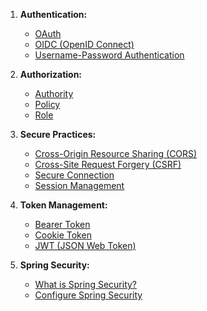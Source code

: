 1. **Authentication:**
    - [OAuth](authentication/oauth.md)
    - [OIDC (OpenID Connect)](authentication/odic.md)
    - [Username-Password Authentication](authentication/username-password.md)

2. **Authorization:**
    - [Authority](authorization/authority.md)
    - [Policy](authorization/policy.md)
    - [Role](authorization/role.md)

3. **Secure Practices:**
    - [Cross-Origin Resource Sharing (CORS)](secure/cors.md)
    - [Cross-Site Request Forgery (CSRF)](secure/csrf.md)
    - [Secure Connection](secure/secure-connection.md)
    - [Session Management](secure/session-managmet.md)

4. **Token Management:**
    - [Bearer Token](token/bearer.md)
    - [Cookie Token](token/cookie.md)
    - [JWT (JSON Web Token)](token/jwt.md)

5. **Spring Security:**
    - [What is Spring Security?](what-is-spring-security.md)
    - [Configure Spring Security](configure-spring-security.md)

